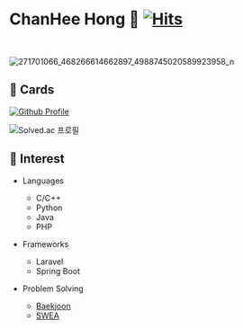 # ChanHee Hong 👋 [![Hits](https://hits.seeyoufarm.com/api/count/incr/badge.svg?url=https%3A%2F%2Fgithub.com%2Fghdcksgml1&count_bg=%233D73C8&title_bg=%23555555&icon=&icon_color=%23E7E7E7&title=hits&edge_flat=false)](https://hits.seeyoufarm.com)

<br/>

![271701066_468266614662897_4988745020589923958_n](https://user-images.githubusercontent.com/79779676/154311657-e4b319a2-bb9a-4b3b-9dce-2d7614c176a4.jpeg)

## 🔭 Cards  

[![Github Profile](https://github-readme-stats.vercel.app/api?username=ghdcksgml1&count_private=true&hide=contribs,prs&show_icons=true&theme=vue-dark)](https://github.com/ghdcksgml1)

![Solved.ac 프로필](https://github-readme-solvedac.hyp3rflow.vercel.app/api/?handle=ghdcks33)


## 🔭 Interest

- Languages
  - C/C++
  - Python
  - Java
  - PHP
 
 - Frameworks
   - Laravel
   - Spring Boot
   
 - Problem Solving
   - [Baekjoon](https://www.acmicpc.net/user/ghdcks33)
   - [SWEA](https://swexpertacademy.com/main/userpage/userInformation.do)

<!--
**ghdcksgml1/ghdcksgml1** is a ✨ _special_ ✨ repository because its `README.md` (this file) appears on your GitHub profile.

Here are some ideas to get you started:

- 🔭 I’m currently working on ...
- 🌱 I’m currently learning ...
- 👯 I’m looking to collaborate on ...
- 🤔 I’m looking for help with ...
- 💬 Ask me about ...
- 📫 How to reach me: ...
- 😄 Pronouns: ...
- ⚡ Fun fact: ...
-->

